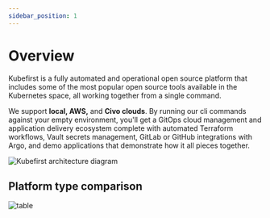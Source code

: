 ```yaml
---
sidebar_position: 1
---
```


# Overview

Kubefirst is a fully automated and operational open source platform that includes some of the most popular open source tools available in the Kubernetes space, all working together from a single command.

We support **local, AWS,** and **Civo clouds**. By running our cli commands against your empty environment, you'll get a GitOps cloud management and application delivery ecosystem complete with automated Terraform workflows, Vault secrets management, GitLab or GitHub integrations with Argo, and demo applications that demonstrate how it all pieces together.

![Kubefirst architecture diagram](/img/kubefirst-arch.png)

## Platform type comparison

![table](/img/table.png)
